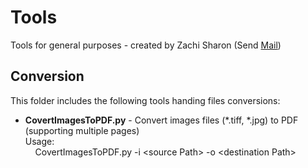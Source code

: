# Tools
Tools for general purposes - created by Zachi Sharon (Send <a href = "mailto:zsharon75@gmail.com">Mail</a>)

## Conversion
This folder includes the following tools handing files conversions:
- **CovertImagesToPDF.py** - Convert images files (*.tiff, *.jpg) to PDF (supporting multiple pages)
<br>Usage:<br>
&nbsp;&nbsp;&nbsp;&nbsp;CovertImagesToPDF.py -i &lt;source Path&gt; -o &lt;destination Path&gt;
